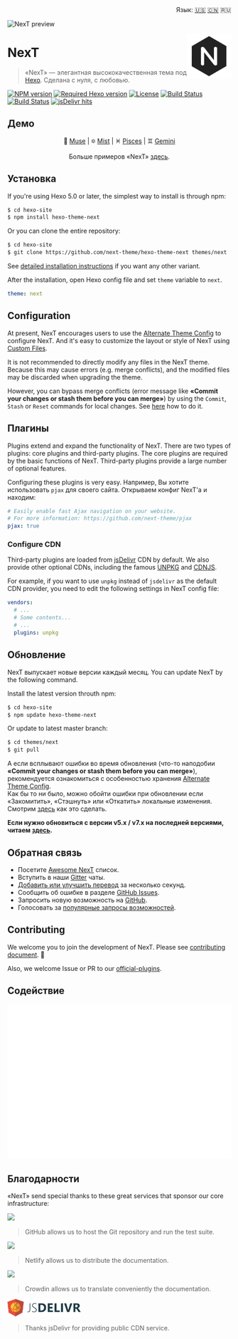 <div align="right">
  Язык:
  <a title="Английский" href="../../README.md">🇺🇸</a>
  <a title="Китайский" href="../zh-CN/README.md">🇨🇳</a>
  🇷🇺
</div>

![NexT preview](https://user-images.githubusercontent.com/16272760/83972923-98baae80-a915-11ea-8142-3cf875dad8bf.png)

<a title="NexT website" href="https://theme-next.js.org"><img align="right" alt="NexT logo" width="100" height="100" src="https://raw.githubusercontent.com/next-theme/hexo-theme-next/master/source/images/logo.svg?sanitize=true"></a>

# NexT

> «NexT» — элегантная высококачественная тема под [Hexo](https://hexo.io). Сделана с нуля, с любовью.

[![NPM version](https://img.shields.io/npm/v/hexo-theme-next?color=red&logo=npm&style=flat-square)](https://www.npmjs.com/package/hexo-theme-next)
[![Required Hexo version](https://img.shields.io/badge/hexo-%3E=5.0.0-blue?style=flat-square&logo=hexo)](https://hexo.io)
[![License](https://img.shields.io/badge/license-%20AGPL-orange?style=flat-square&logo=gnu)](https://github.com/next-theme/hexo-theme-next/blob/master/LICENSE.md)
[![Build Status](https://img.shields.io/github/workflow/status/next-theme/hexo-theme-next/Linter?label=test&logo=github&style=flat-square)](https://github.com/next-theme/hexo-theme-next/actions?query=workflow%3ALinter)
[![Build Status](https://img.shields.io/github/workflow/status/next-theme/hexo-theme-next/Tester?logo=github&style=flat-square)](https://github.com/next-theme/hexo-theme-next/actions?query=workflow%3ATester)
[![jsDelivr hits](https://img.shields.io/jsdelivr/npm/hm/hexo-theme-next?style=flat-square&logo=jsdelivr)](https://www.jsdelivr.com/package/npm/hexo-theme-next)

## Демо

<p align="center">
  💟 <a href="https://theme-next.js.org/muse/">Muse</a> | 🔯 <a href="https://theme-next.js.org/mist/">Mist</a> | ♓️ <a href="https://theme-next.js.org/pisces/">Pisces</a> | ♊️ <a href="https://theme-next.js.org">Gemini</a>
<br>
<br>
  Больше примеров «NexT» <a href="https://github.com/next-theme/awesome-next#live-preview">здесь</a>.
</p>

## Установка

If you're using Hexo 5.0 or later, the simplest way to install is through npm:

```sh
$ cd hexo-site
$ npm install hexo-theme-next
```

Or you can clone the entire repository:

```sh
$ cd hexo-site
$ git clone https://github.com/next-theme/hexo-theme-next themes/next
```

See [detailed installation instructions][docs-installation-url] if you want any other variant.

After the installation, open Hexo config file and set `theme` variable to `next`.

```yml
theme: next
```

## Configuration

At present, NexT encourages users to use the [Alternate Theme Config][docs-configuration-url] to configure NexT. And it's easy to customize the layout or style of NexT using [Custom Files][docs-custom-files-url].

It is not recommended to directly modify any files in the NexT theme. Because this may cause errors (e.g. merge conflicts), and the modified files may be discarded when upgrading the theme.

However, you can bypass merge conflicts (error message like **«Commit your changes or stash them before you can merge»**) by using the `Commit`, `Stash` or `Reset` commands for local changes. See [here](https://stackoverflow.com/a/15745424/5861495) how to do it.

## Плагины

Plugins extend and expand the functionality of NexT. There are two types of plugins: core plugins and third-party plugins. The core plugins are required by the basic functions of NexT. Third-party plugins provide a large number of optional features.

Configuring these plugins is very easy. Например, Вы хотите использовать `pjax` для своего сайта. Открываем конфиг NexT'а и находим:

```yml
# Easily enable fast Ajax navigation on your website.
# For more information: https://github.com/next-theme/pjax
pjax: true
```

### Configure CDN

Third-party plugins are loaded from [jsDelivr](https://www.jsdelivr.com) CDN by default. We also provide other optional CDNs, including the famous [UNPKG](https://unpkg.com) and [CDNJS](https://cdnjs.com).

For example, if you want to use `unpkg` instead of `jsdelivr` as the default CDN provider, you need to edit the following settings in NexT config file:

```yml
vendors:
  # ...
  # Some contents...
  # ...
  plugins: unpkg
```

## Обновление

NexT выпускает новые версии каждый месяц. You can update NexT by the following command.

Install the latest version throuth npm:

```sh
$ cd hexo-site
$ npm update hexo-theme-next
```

Or update to latest master branch:

```sh
$ cd themes/next
$ git pull
```

А если всплывают ошибки во время обновления (что-то наподобии **«Commit your changes or stash them before you can merge»**), рекомендуется ознакомиться с особенностью хранения [Alternate Theme Config][docs-configuration-url].\
Как бы то ни было, можно обойти ошибки при обновлении если «Закомитить», «Стэшнуть» или «Откатить» локальные изменения. Смотрим  [здесь](https://stackoverflow.com/a/15745424/5861495) как это сделать.

**Если нужно обновиться с версии v5.x / v7.x на последней версиями, читаем [здесь][docs-update-5-1-x-url].**

## Обратная связь

* Посетите [Awesome NexT][awesome-next-url] список.
* Вступить в наши [Gitter][gitter-url] чаты.
* [Добавить или улучшить перевод][i18n-url] за несколько секунд.
* Сообщить об ошибке в разделе [GitHub Issues][issues-bug-url].
* Запросить новую возможность на [GitHub][issues-feat-url].
* Голосовать за [популярные запросы возможностей][feat-req-vote-url].

## Contributing

We welcome you to join the development of NexT. Please see [contributing document][contributing-document-url]. 🤗

Also, we welcome Issue or PR to our [official-plugins][official-plugins-url].

## Содействие

[![Contributors][contributors-image]][contributors-url]

## Благодарности

«NexT» send special thanks to these great services that sponsor our core infrastructure:

<a href="https://github.com"><img height="40" src="https://github.githubassets.com/images/modules/logos_page/GitHub-Logo.png"></a>

> GitHub allows us to host the Git repository and run the test suite.

<a href="https://www.netlify.com"><img height="40" src="https://www.netlify.com/img/press/logos/full-logo-light.svg"></a>

> Netlify allows us to distribute the documentation.

<a href="https://crowdin.com"><img height="40" src="https://support.crowdin.com/assets/logos/crowdin-logo-small-black.svg"></a>

> Crowdin allows us to translate conveniently the documentation.

<a href="https://www.jsdelivr.com"><img height="40" src="https://raw.githubusercontent.com/jsdelivr/jsdelivr-media/master/default/svg/jsdelivr-logo-horizontal.svg"></a>

> Thanks jsDelivr for providing public CDN service.

[docs-installation-url]: https://theme-next.js.org/docs/getting-started/installation.html
[docs-configuration-url]: https://theme-next.js.org/docs/getting-started/configuration.html
[docs-custom-files-url]: https://theme-next.js.org/docs/advanced-settings/custom-files.html
[docs-update-5-1-x-url]: https://theme-next.js.org/docs/getting-started/update-from-v5.html

[gitter-url]: https://gitter.im/hexo-next
[i18n-url]: https://crowdin.com/project/hexo-theme-next

[awesome-next-url]: https://github.com/next-theme/awesome-next
[issues-bug-url]: https://github.com/next-theme/hexo-theme-next/issues/new?assignees=&labels=Bug&template=bug-report.md
[issues-feat-url]: https://github.com/next-theme/hexo-theme-next/issues/new?assignees=&labels=Feature+Request&template=feature-request.md
[feat-req-vote-url]: https://github.com/next-theme/hexo-theme-next/issues?q=is%3Aopen+is%3Aissue+label%3A%22Feature+Request%22

[contributing-document-url]: https://github.com/next-theme/hexo-theme-next/blob/master/.github/CONTRIBUTING.md
[official-plugins-url]: https://github.com/next-theme
[contributors-image]: https://raw.githubusercontent.com/next-theme/contributors/master/contributors.svg
[contributors-url]: https://github.com/next-theme/hexo-theme-next/blob/master/docs/AUTHORS.md
